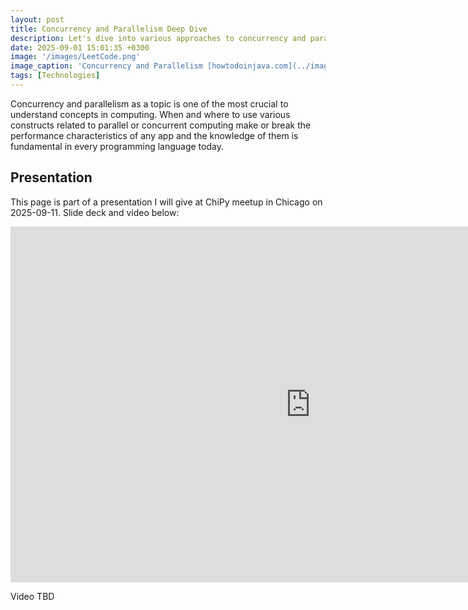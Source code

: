 ```yaml
---
layout: post
title: Concurrency and Parallelism Deep Dive
description: Let's dive into various approaches to concurrency and parallelism across various languages
date: 2025-09-01 15:01:35 +0300
image: '/images/LeetCode.png'
image_caption: 'Concurrency and Parallelism [howtodoinjava.com](../images/concurrency-vs-parallelism.png)'
tags: [Technologies]
---
```


Concurrency and parallelism as a topic is one of the most crucial to understand concepts in computing. When and where to use 
various constructs related to parallel or concurrent computing make or break the performance characteristics of any app and the
knowledge of them is fundamental in every programming language today.

## Presentation
This page is part of a presentation I will give at ChiPy meetup in Chicago on 2025-09-11. Slide deck and video below:

<iframe src="https://docs.google.com/presentation/d/e/2PACX-1vRBxB-AYWGzy_dUTIju_qBTFf7mo1-UEW4A35G3MVqHKe_TCjyHPDYcBtS7pEbRhK5JvM1Hii4g5Veu/pubembed?start=false&loop=false&delayms=3000" frameborder="0" width="960" height="569" allowfullscreen="true" mozallowfullscreen="true" webkitallowfullscreen="true"></iframe>

Video TBD